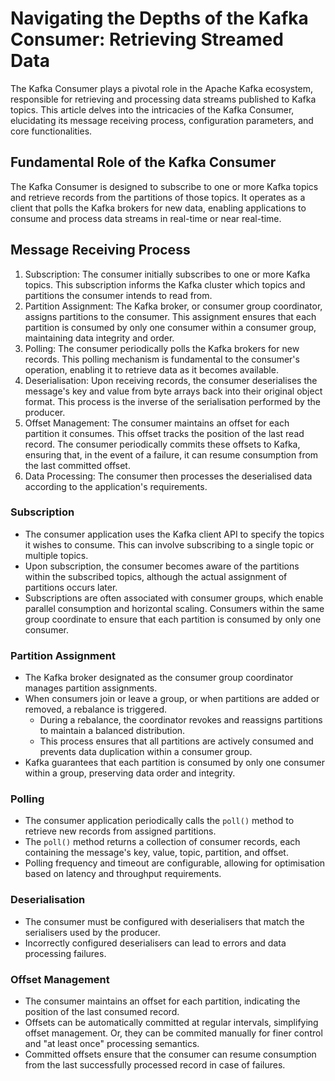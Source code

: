 # Navigating the Depths of the Kafka Consumer: Retrieving Streamed Data

The Kafka Consumer plays a pivotal role in the Apache Kafka ecosystem, responsible for retrieving and processing data streams published to Kafka topics. This article delves into the intricacies of the Kafka Consumer, elucidating its message receiving process, configuration parameters, and core functionalities.

## Fundamental Role of the Kafka Consumer

The Kafka Consumer is designed to subscribe to one or more Kafka topics and retrieve records from the partitions of those topics. It operates as a client that polls the Kafka brokers for new data, enabling applications to consume and process data streams in real-time or near real-time.

## Message Receiving Process

1. Subscription: The consumer initially subscribes to one or more Kafka topics. This subscription informs the Kafka cluster which topics and partitions the consumer intends to read from.
2. Partition Assignment: The Kafka broker, or consumer group coordinator, assigns partitions to the consumer. This assignment ensures that each partition is consumed by only one consumer within a consumer group, maintaining data integrity and order.
3. Polling: The consumer periodically polls the Kafka brokers for new records. This polling mechanism is fundamental to the consumer's operation, enabling it to retrieve data as it becomes available.
4. Deserialisation: Upon receiving records, the consumer deserialises the message's key and value from byte arrays back into their original object format. This process is the inverse of the serialisation performed by the producer.
5. Offset Management: The consumer maintains an offset for each partition it consumes. This offset tracks the position of the last read record. The consumer periodically commits these offsets to Kafka, ensuring that, in the event of a failure, it can resume consumption from the last committed offset.
6. Data Processing: The consumer then processes the deserialised data according to the application's requirements.

### Subscription

- The consumer application uses the Kafka client API to specify the topics it wishes to consume. This can involve subscribing to a single topic or multiple topics.
- Upon subscription, the consumer becomes aware of the partitions within the subscribed topics, although the actual assignment of partitions occurs later.
- Subscriptions are often associated with consumer groups, which enable parallel consumption and horizontal scaling. Consumers within the same group coordinate to ensure that each partition is consumed by only one consumer.

### Partition Assignment

- The Kafka broker designated as the consumer group coordinator manages partition assignments.
- When consumers join or leave a group, or when partitions are added or removed, a rebalance is triggered.
    - During a rebalance, the coordinator revokes and reassigns partitions to maintain a balanced distribution.
    - This process ensures that all partitions are actively consumed and prevents data duplication within a consumer group.
- Kafka guarantees that each partition is consumed by only one consumer within a group, preserving data order and integrity.

### Polling

- The consumer application periodically calls the `poll()` method to retrieve new records from assigned partitions.
- The `poll()` method returns a collection of consumer records, each containing the message's key, value, topic, partition, and offset.
- Polling frequency and timeout are configurable, allowing for optimisation based on latency and throughput requirements.

### Deserialisation

- The consumer must be configured with deserialisers that match the serialisers used by the producer.
- Incorrectly configured deserialisers can lead to errors and data processing failures.

### Offset Management

- The consumer maintains an offset for each partition, indicating the position of the last consumed record.
- Offsets can be automatically committed at regular intervals, simplifying offset management. Or, they can be commited manually for finer control and "at least once" processing semantics.
- Committed offsets ensure that the consumer can resume consumption from the last successfully processed record in case of failures.